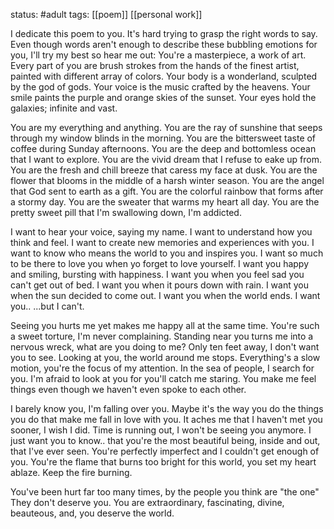 status: #adult 
tags: [[poem]] [[personal work]] 

I dedicate this poem to you.
It's hard trying to grasp the right words to say.
Even though words aren't enough to describe these bubbling emotions for you,
I'll try my best so hear me out:
You're a masterpiece, a work of art.
Every part of you are brush strokes from the hands of the finest artist,
painted with different array of colors.
Your body is a wonderland, sculpted by the god of gods.
Your voice is the music crafted by the heavens. 
Your smile paints the purple and orange skies of the sunset.
Your eyes hold the galaxies; infinite and vast.

You are my everything and anything.
You are the ray of sunshine that seeps through my window blinds in the morning. 
You are the bittersweet taste of coffee during Sunday afternoons.
You are the deep and bottomless ocean that I want to explore.
You are the vivid dream that I refuse to eake up from.
You are the fresh and chill breeze that caress my face at dusk.
You are the flower that blooms in the middle of a harsh winter season.
You are the angel that God sent to earth as a gift. 
You are the colorful rainbow that forms after a stormy day.
You are the sweater that warms my heart all day.
You are the pretty sweet pill that I'm swallowing down, I'm addicted.

I want to hear your voice, saying my name.
I want to understand how you think and feel.
I want to create new memories and experiences with you.
I want to know who means the world to you and inspires you.
I want so much to be there to love you when yo forget to love yourself.
I want you happy and smiling, bursting with happiness.
I want you when you feel sad you can't get out of bed.
I want you when it pours down with rain.
I want you when the sun decided to come
out.
I want you when the world ends.
I want you..
...but I can't.

Seeing you hurts me yet makes me happy all at the same time.
You're such a sweet torture, I'm never complaining.
Standing near you turns me into a nervous wreck, what are you doing to me?
Only ten feet away, I don't want you to see.
Looking at you, the world around me stops.
Everything's a slow motion, you're the focus of my attention. 
In the sea of people, I search for you.
I'm afraid to look at you for you'll catch me staring.
You make me feel things even though we haven't even spoke to each other.

I barely know you, I'm falling over you.
Maybe it's the way you do the things you do that make me fall in love with you.
It aches me that I haven't met you sooner, I wish I did.
Time is running out, I won't be seeing you anymore.
I just want you to know.. that you're the most beautiful being, inside and out, that I've ever seen.
You're perfectly imperfect and I couldn't get enough of you.
You're the flame that burns too bright for this world, you set my heart ablaze. 
Keep the fire burning.

You've been hurt far too many times,
by the people you think are "the one"
They don't deserve you.
You are extraordinary, 
fascinating,
divine,
beauteous,
and,
you deserve the world.